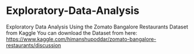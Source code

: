 # Exploratory-Data-Analysis
Exploratory Data Analysis Using the Zomato Bangalore Restaurants Dataset from Kaggle
You can download the Dataset from here: https://www.kaggle.com/himanshupoddar/zomato-bangalore-restaurants/discussion
